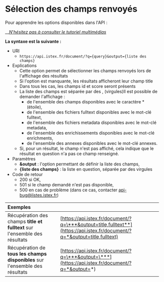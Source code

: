 # Sélection des champs renvoyés

Pour apprendre les options disponibles dans l'API : 

 __[_N_'_hésitez pas à consulter le tutoriel multimédias_ ](https://istex-tutorial.data.istex.fr/ark:/67375/Q05-STTNXF50-V)



**La syntaxe est la suivante :**

* URI
  * `https://api.istex.fr/document/?q={query}&output={liste des champs}`
* Explications
  * Cette option permet de sélectionner les champs renvoyés lors de l'affichage des résultats
  * Si l'option est manquante, les résultats afficheront leur champ title
  * Dans tous les cas, les champs id et score seront présents
  * La liste des champs est séparée par des , \(virgules\)Il est possible de demander l'affichage :
    * de l'ensemble des champs disponibles avec le caractère \* \(étoile\), 
    * de l'ensemble des fichiers fulltext disponibles avec le mot-clé fulltext, 
    * de l'ensemble des fichiers metadata disponibles avec le mot-clé metadata, 
    * de l'ensemble des enrichissements disponibles avec le mot-clé enrichments, 
    * de l'ensemble des annexes disponibles avec le mot-clé annexes. 
  * Si, pour un résultat, le champ n'est pas affiché, cela indique que le résultat en question n'a pas ce champ renseigné.
* Paramètres
  * **&output** : l'option permettant de définir la liste des champs,
  * **{liste des champs}** : la liste en question, séparée par des virgules
* Code de retour
  * 200 si OK, 
  * 501 si le champ demandé n'est pas disponible, 
  * 500 en cas de problème \(dans ce cas, contacter [api-bug@listes.istex.fr](mailto:api-bug@listes.istex.fr)\) 

| Exemples |  |
| :--- | :--- |
| Récupération des champs **title et fulltext** sur l'ensemble des résultats | [https://api.istex.fr/document/?q=\***&output=title,fulltext**](https://api.istex.fr/document/?q=*&output=title,fulltext) |
| Récupération de **tous les champs disponibles** sur l'ensemble des résultats | [https://api.istex.fr/document/?q=\***&output=\***](https://api.istex.fr/document/?q=*&output=*) |




